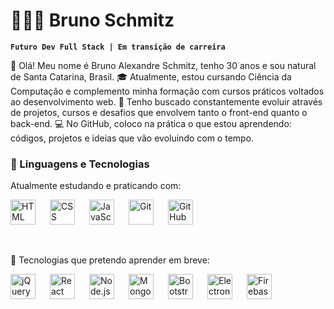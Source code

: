 # 👨🏻‍💻 Bruno Schmitz

**`Futuro Dev Full Stack | Em transição de carreira`**

👋 Olá! Meu nome é Bruno Alexandre Schmitz, tenho 30 anos e sou natural de Santa Catarina, Brasil.
🎓 Atualmente, estou cursando Ciência da Computação e complemento minha formação com cursos práticos voltados ao desenvolvimento web.
🚀 Tenho buscado constantemente evoluir através de projetos, cursos e desafios que envolvem tanto o front-end quanto o back-end.
💻 No GitHub, coloco na prática o que estou aprendendo: códigos, projetos e ideias que vão evoluindo com o tempo.


### 🤖 Linguagens e Tecnologias

Atualmente estudando e praticando com:

<div style="display: flex; gap: 10px;">
<img align="left" alt="HTML" title="HTML" width="40px" style="padding-right: 10px;" src="https://cdn.jsdelivr.net/gh/devicons/devicon@latest/icons/html5/html5-original.svg" />

<img align="left" alt="CSS" title="CSS" width="40px" style="padding-right: 10px;" src="https://cdn.jsdelivr.net/gh/devicons/devicon@latest/icons/css3/css3-original.svg" />

<img align="left" alt="JavaScript" title="JavaScript" width="40px" style="padding-right: 10px;" src="https://cdn.jsdelivr.net/gh/devicons/devicon@latest/icons/javascript/javascript-original.svg" />

<img align="left" alt="Git" title="Git" width="40px" style="padding-right: 10px;" src="https://cdn.jsdelivr.net/gh/devicons/devicon@latest/icons/git/git-original.svg" />

<img align="left" alt="GitHub" title="GitHub" width="40px" style="padding-right: 10px;" src="https://cdn.jsdelivr.net/gh/devicons/devicon@latest/icons/github/github-original.svg" />

</div>
<br/><br/>

🎯 Tecnologias que pretendo aprender em breve:

<div style="display: flex; gap: 10px;">
<img align="left" alt="jQuery" title="jQuery" width="40px" style="padding-right: 10px;" src="https://cdn.jsdelivr.net/gh/devicons/devicon@latest/icons/jquery/jquery-original.svg" />

<img align="left" alt="React" title="React" width="40px" style="padding-right: 10px;" src="https://cdn.jsdelivr.net/gh/devicons/devicon@latest/icons/react/react-original.svg" />

<img align="left" alt="Node.js" title="Node.js" width="40px" style="padding-right: 10px;" src="https://cdn.jsdelivr.net/gh/devicons/devicon@latest/icons/nodejs/nodejs-original.svg" />

<img align="left" alt="MongoDB" title="MongoDB" width="40px" style="padding-right: 10px;" src="https://cdn.jsdelivr.net/gh/devicons/devicon@latest/icons/mongodb/mongodb-original.svg" />

<img align="left" alt="Bootstrap" title="Bootstrap" width="40px" style="padding-right: 10px;" src="https://cdn.jsdelivr.net/gh/devicons/devicon@latest/icons/bootstrap/bootstrap-original.svg" />

<img align="left" alt="Electron" title="Electron" width="40px" style="padding-right: 10px;" src="https://cdn.jsdelivr.net/gh/devicons/devicon@latest/icons/electron/electron-original.svg" />

<img align="left" alt="Firebase" title="Firebase" width="40px" style="padding-right: 10px;" src="https://cdn.jsdelivr.net/gh/devicons/devicon@latest/icons/firebase/firebase-plain.svg" />

</div>
<br/><br/>
